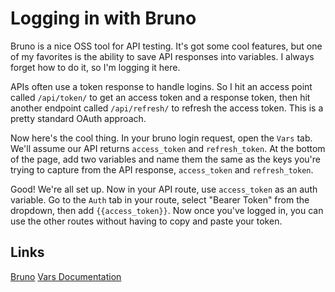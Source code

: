 # Logging in with Bruno

Bruno is a nice OSS tool for API testing. It's got some cool features, but one of my favorites is the ability to save API responses into variables. I always forget how to do it, so I'm logging it here.

APIs often use a token response to handle logins. So I hit an access point called `/api/token/` to get an access token and a response token, then hit another endpoint called `/api/refresh/` to refresh the access token. This is a pretty standard OAuth approach.

Now here's the cool thing. In your bruno login request, open the `Vars` tab. We'll assume our API returns `access_token` and `refresh_token`. At the bottom of the page, add two variables and name them the same as the keys you're trying to capture from the API response, `access_token` and `refresh_token`. 

Good! We're all set up. Now in your API route, use `access_token` as an auth variable. Go to the `Auth` tab in your route, select "Bearer Token" from the dropdown, then add `{{access_token}}`. Now once you've logged in, you can use the other routes without having to copy and paste your token.


## Links

[Bruno](https://www.usebruno.com/)
[Vars Documentation](https://docs.usebruno.com/scripting/vars)
